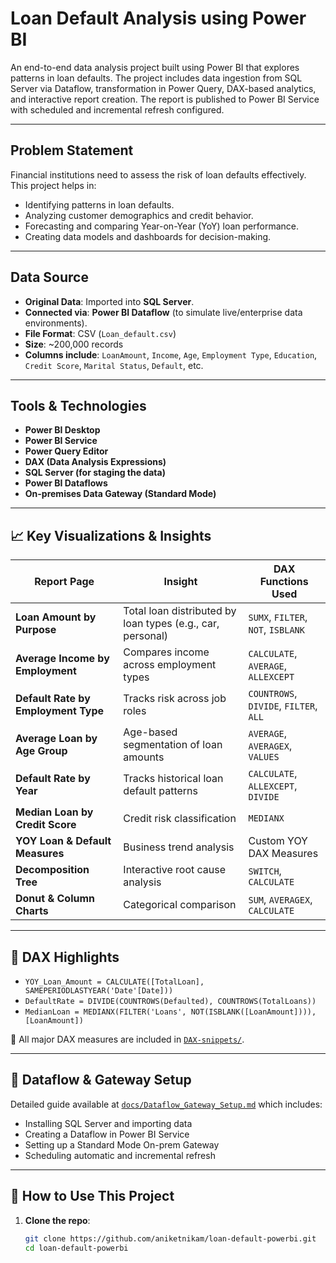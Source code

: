 # Loan Default Analysis using Power BI
An end-to-end data analysis project built using Power BI that explores patterns in loan defaults. The project includes data ingestion from SQL Server via Dataflow, transformation in Power Query, DAX-based analytics, and interactive report creation. The report is published to Power BI Service with scheduled and incremental refresh configured.


---

## Problem Statement

Financial institutions need to assess the risk of loan defaults effectively. This project helps in:
- Identifying patterns in loan defaults.
- Analyzing customer demographics and credit behavior.
- Forecasting and comparing Year-on-Year (YoY) loan performance.
- Creating data models and dashboards for decision-making.

---

## Data Source

- **Original Data**: Imported into **SQL Server**.
- **Connected via**: **Power BI Dataflow** (to simulate live/enterprise data environments).
- **File Format**: CSV (`Loan_default.csv`)
- **Size**: ~200,000 records
- **Columns include**: `LoanAmount`, `Income`, `Age`, `Employment Type`, `Education`, `Credit Score`, `Marital Status`, `Default`, etc.

---

## Tools & Technologies

- **Power BI Desktop**
- **Power BI Service**
- **Power Query Editor**
- **DAX (Data Analysis Expressions)**
- **SQL Server (for staging the data)**
- **Power BI Dataflows**
- **On-premises Data Gateway (Standard Mode)**

---

## 📈 Key Visualizations & Insights

| Report Page | Insight | DAX Functions Used |
|-------------|--------|--------------------|
| **Loan Amount by Purpose** | Total loan distributed by loan types (e.g., car, personal) | `SUMX`, `FILTER`, `NOT`, `ISBLANK` |
| **Average Income by Employment** | Compares income across employment types | `CALCULATE`, `AVERAGE`, `ALLEXCEPT` |
| **Default Rate by Employment Type** | Tracks risk across job roles | `COUNTROWS`, `DIVIDE`, `FILTER`, `ALL` |
| **Average Loan by Age Group** | Age-based segmentation of loan amounts | `AVERAGE`, `AVERAGEX`, `VALUES` |
| **Default Rate by Year** | Tracks historical loan default patterns | `CALCULATE`, `ALLEXCEPT`, `DIVIDE` |
| **Median Loan by Credit Score** | Credit risk classification | `MEDIANX` |
| **YOY Loan & Default Measures** | Business trend analysis | Custom YOY DAX Measures |
| **Decomposition Tree** | Interactive root cause analysis | `SWITCH`, `CALCULATE` |
| **Donut & Column Charts** | Categorical comparison | `SUM`, `AVERAGEX`, `CALCULATE` |

---

## 🧠 DAX Highlights

- `YOY_Loan_Amount = CALCULATE([TotalLoan], SAMEPERIODLASTYEAR('Date'[Date]))`
- `DefaultRate = DIVIDE(COUNTROWS(Defaulted), COUNTROWS(TotalLoans))`
- `MedianLoan = MEDIANX(FILTER('Loans', NOT(ISBLANK([LoanAmount]))), [LoanAmount])`

📂 All major DAX measures are included in [`DAX-snippets/`](DAX-snippets/).

---

## 🔄 Dataflow & Gateway Setup

Detailed guide available at [`docs/Dataflow_Gateway_Setup.md`](docs/Dataflow_Gateway_Setup.md) which includes:
- Installing SQL Server and importing data
- Creating a Dataflow in Power BI Service
- Setting up a Standard Mode On-prem Gateway
- Scheduling automatic and incremental refresh

---

## 🚀 How to Use This Project

1. **Clone the repo**:

   ```bash
   git clone https://github.com/aniketnikam/loan-default-powerbi.git
   cd loan-default-powerbi

